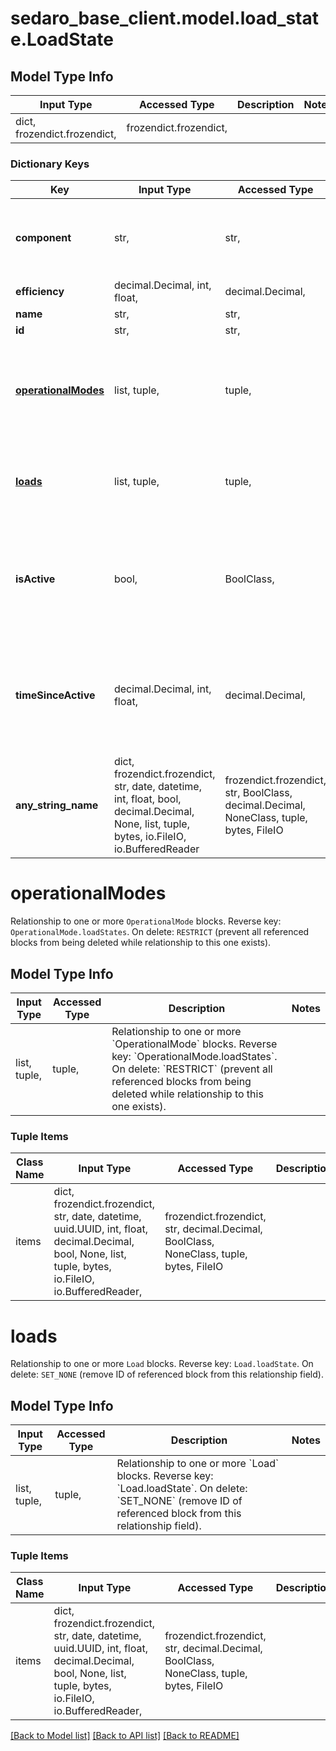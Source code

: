 # sedaro_base_client.model.load_state.LoadState

## Model Type Info
Input Type | Accessed Type | Description | Notes
------------ | ------------- | ------------- | -------------
dict, frozendict.frozendict,  | frozendict.frozendict,  |  | 

### Dictionary Keys
Key | Input Type | Accessed Type | Description | Notes
------------ | ------------- | ------------- | ------------- | -------------
**component** | str,  | str,  | Relationship to a &#x60;Component&#x60; block. Reverse key: &#x60;Component.loadStates&#x60;. On delete: &#x60;CASCADE&#x60; (delete this block when referenced block is deleted). | 
**efficiency** | decimal.Decimal, int, float,  | decimal.Decimal,  |  | 
**name** | str,  | str,  |  | 
**id** | str,  | str,  |  | [optional] 
**[operationalModes](#operationalModes)** | list, tuple,  | tuple,  | Relationship to one or more &#x60;OperationalMode&#x60; blocks. Reverse key: &#x60;OperationalMode.loadStates&#x60;. On delete: &#x60;RESTRICT&#x60; (prevent all referenced blocks from being deleted while relationship to this one exists). | [optional] 
**[loads](#loads)** | list, tuple,  | tuple,  | Relationship to one or more &#x60;Load&#x60; blocks. Reverse key: &#x60;Load.loadState&#x60;. On delete: &#x60;SET_NONE&#x60; (remove ID of referenced block from this relationship field). | [optional] 
**isActive** | bool,  | BoolClass,  |  | [optional] if omitted the server will use the default value of False
**timeSinceActive** | decimal.Decimal, int, float,  | decimal.Decimal,  |  | [optional] if omitted the server will use the default value of 0
**any_string_name** | dict, frozendict.frozendict, str, date, datetime, int, float, bool, decimal.Decimal, None, list, tuple, bytes, io.FileIO, io.BufferedReader | frozendict.frozendict, str, BoolClass, decimal.Decimal, NoneClass, tuple, bytes, FileIO | any string name can be used but the value must be the correct type | [optional]

# operationalModes

Relationship to one or more `OperationalMode` blocks. Reverse key: `OperationalMode.loadStates`. On delete: `RESTRICT` (prevent all referenced blocks from being deleted while relationship to this one exists).

## Model Type Info
Input Type | Accessed Type | Description | Notes
------------ | ------------- | ------------- | -------------
list, tuple,  | tuple,  | Relationship to one or more &#x60;OperationalMode&#x60; blocks. Reverse key: &#x60;OperationalMode.loadStates&#x60;. On delete: &#x60;RESTRICT&#x60; (prevent all referenced blocks from being deleted while relationship to this one exists). | 

### Tuple Items
Class Name | Input Type | Accessed Type | Description | Notes
------------- | ------------- | ------------- | ------------- | -------------
items | dict, frozendict.frozendict, str, date, datetime, uuid.UUID, int, float, decimal.Decimal, bool, None, list, tuple, bytes, io.FileIO, io.BufferedReader,  | frozendict.frozendict, str, decimal.Decimal, BoolClass, NoneClass, tuple, bytes, FileIO |  | 

# loads

Relationship to one or more `Load` blocks. Reverse key: `Load.loadState`. On delete: `SET_NONE` (remove ID of referenced block from this relationship field).

## Model Type Info
Input Type | Accessed Type | Description | Notes
------------ | ------------- | ------------- | -------------
list, tuple,  | tuple,  | Relationship to one or more &#x60;Load&#x60; blocks. Reverse key: &#x60;Load.loadState&#x60;. On delete: &#x60;SET_NONE&#x60; (remove ID of referenced block from this relationship field). | 

### Tuple Items
Class Name | Input Type | Accessed Type | Description | Notes
------------- | ------------- | ------------- | ------------- | -------------
items | dict, frozendict.frozendict, str, date, datetime, uuid.UUID, int, float, decimal.Decimal, bool, None, list, tuple, bytes, io.FileIO, io.BufferedReader,  | frozendict.frozendict, str, decimal.Decimal, BoolClass, NoneClass, tuple, bytes, FileIO |  | 

[[Back to Model list]](../../README.md#documentation-for-models) [[Back to API list]](../../README.md#documentation-for-api-endpoints) [[Back to README]](../../README.md)

